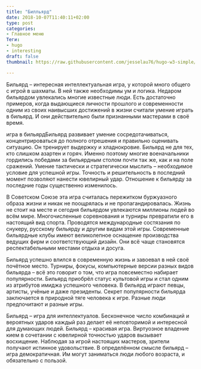 ```yaml
---
title: "Билльярд"
date: 2018-10-07T11:40:11+02:00
type: post
categories:
- Главное меню
Теги:
- hugo
- interesting
draft: false
thumbnail: https://raw.githubusercontent.com/jesselau76/hugo-w3-simple/master/exampleSite/images/thumb-rigo-erives-594315-unsplash.jpg

---
```


Бильярд – интересная интеллектуальная игра, у которой много общего с игрой в шахматы. В ней также необходимы ум и логика. Недаром бильярдом увлекались многие известные люди. Есть достаточно примеров, когда выдающиеся личности прошлого и современности одним из своих наивысших достижений в жизни считали умение играть в бильярд. И они действительно были признанными мастерами в своё время.

игра в бильярдБильярд развивает умение сосредотачиваться, концентрироваться до полного отрешения и правильно оценивать ситуацию. Он тренирует выдержку и хладнокровие. Бильярд не для тех, кто слишком азартен и горяч. Именно поэтому многие военачальники гордились победами за бильярдным столом почти так же, как и на поле сражений. Умение тактически и стратегически мыслить – необходимое условие для успешной игры. Точность и решительность в последний момент позволяют нанести ювелирный удар. Отношение к бильярду за последние годы существенно изменилось.

В Советском Союзе эта игра считалась пережитком буржуазного образа жизни и никак не поощрялась и не пропагандировалась. Жизнь не стоит на месте и сегодня бильярдом увлекаются миллионы людей во всём мире. Многочисленные соревнования и турниры превратили его в настоящий вид спорта. Проводятся международные состязания по снукеру, русскому бильярду и другим видам этой игры. Современные бильярдные клубы имеют великолепное оснащение производства ведущих фирм и соответствующий дизайн. Они всё чаще становятся респектабельными местами отдыха и досуга.

Бильярд успешно влился в современную жизнь и завоевал в ней своё почётное место. Турниры, фокусы, компьютерные версии разных видов бильярда – всё это говорит о том, что игра повсеместно набирает популярности. Бильярд приобрёл статус культовой игры и стал одним из атрибутов имиджа успешного человека. В бильярд играют певцы, артисты, учёные и даже президенты. Секрет популярности бильярда заключается в природной тяге человека к игре. Разные люди предпочитают и разные игры.

Бильярд – игра для интеллектуалов. Бесконечное число комбинаций и вероятных ударов каждый раз делает её неповторимой и интересной для думающих людей. Бильярд – красивая игра. Виртуозное владение кием в сочетании с ювелирной точностью ударов вызывает восхищение. Наблюдая за игрой настоящих мастеров, зрители получают истинное удовольствие. В определённом смысле бильярд – игра демократичная. Им могут заниматься люди любого возраста, и обязательно с пользой.
